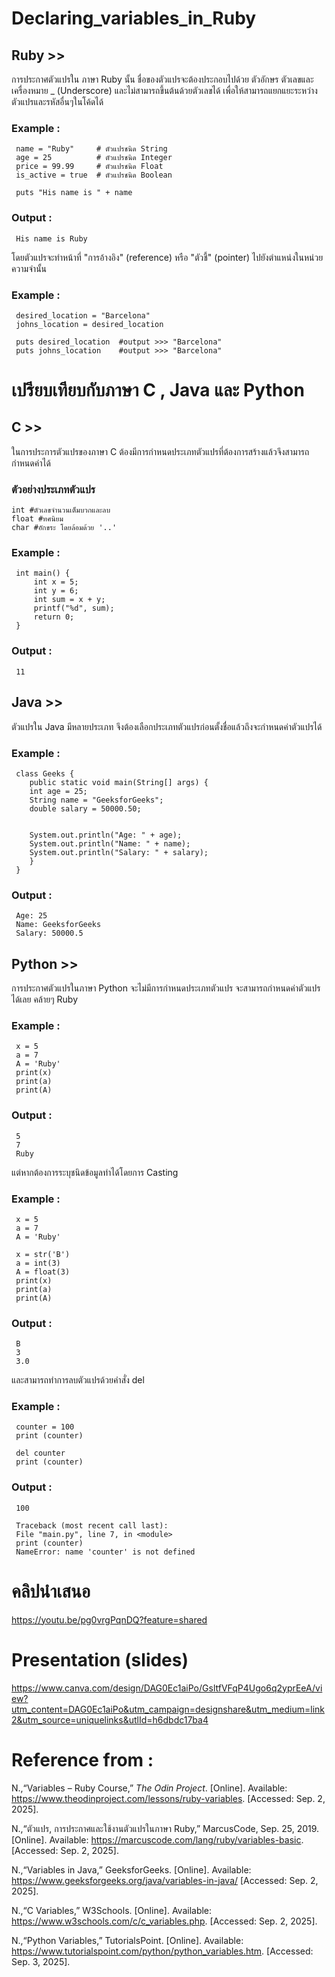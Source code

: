 # Declaring_variables_in_Ruby
## Ruby >>
การประกาศตัวแปรใน ภาษา Ruby นั้น ชื่อของตัวแปรจะต้องประกอบไปด้วย ตัวอักษร ตัวเลขและเครื่องหมาย _ (Underscore) 
และไม่สามารถขึ้นต้นด้วยตัวเลขได้ เพื่อให้สามารถแยกแยะระหว่างตัวแปรและรหัสอื่นๆในโค้ดได้
### Example :
     name = "Ruby"     # ตัวแปรชนิด String
     age = 25          # ตัวแปรชนิด Integer
     price = 99.99     # ตัวแปรชนิด Float
     is_active = true  # ตัวแปรชนิด Boolean
     
     puts "His name is " + name
### Output :
     His name is Ruby
โดยตัวแปรจะทำหน้าที่ "การอ้างอิง" (reference) หรือ "ตัวชี้" (pointer) ไปยังตำแหน่งในหน่วยความจำนั้น
### Example :
     desired_location = "Barcelona"
     johns_location = desired_location
     
     puts desired_location  #output >>> "Barcelona"
     puts johns_location    #output >>> "Barcelona"

     

# เปรียบเทียบกับภาษา C , Java และ Python
## C >>
ในการประการตัวแปรของภาษา C ต้องมีการกำหนดประเภทตัวแปรที่ต้องการสร้างแล้วจึงสามารถกำหนดค่าได้
### ตัวอย่างประเภทตัวแปร
    int #ตัวเลขจำนวนเต็มบวกและลบ
    float #ทศนิยม
    char #อักขระ โดยล้อมด้วย '..'
### Example :
     int main() {
         int x = 5;
         int y = 6;
         int sum = x + y;
         printf("%d", sum);
         return 0;
     }
### Output :
     11
     
## Java >>
ตัวแปรใน Java มีหลายประเภท จึงต้องเลือกประเภทตัวแปรก่อนตั้งชื่อแล้วถึงจะกำหนดค่าตัวแปรได้
### Example :
     class Geeks {
        public static void main(String[] args) {
        int age = 25;      
        String name = "GeeksforGeeks"; 
        double salary = 50000.50;     

       
        System.out.println("Age: " + age);          
        System.out.println("Name: " + name);        
        System.out.println("Salary: " + salary);
        }
     }

### Output :
     Age: 25
     Name: GeeksforGeeks
     Salary: 50000.5

## Python >>
การประกาศตัวแปรในภาษา Python จะไม่มีการกำหนดประเภทตัวแปร จะสามารถกำหนดค่าตัวแปรได้เลย คล้ายๆ Ruby
### Example :
     x = 5
     a = 7
     A = 'Ruby'
     print(x)
     print(a)
     print(A)
### Output :
     5
     7
     Ruby
แต่หากต้องการระบุชนิดข้อมูลทำได้โดยการ Casting
### Example :
     x = 5
     a = 7
     A = 'Ruby'
     
     x = str('B')
     a = int(3)
     A = float(3)
     print(x)
     print(a)
     print(A)
### Output :
     B
     3
     3.0
และสามารถทำการลบตัวแปรด้วยคำสั่ง del
### Example :
     counter = 100
     print (counter)
     
     del counter
     print (counter)
### Output :
     100
     
     Traceback (most recent call last):
     File "main.py", line 7, in <module>
     print (counter)
     NameError: name 'counter' is not defined

# คลิปนำเสนอ

https://youtu.be/pg0vrgPqnDQ?feature=shared

# Presentation (slides)

https://www.canva.com/design/DAG0Ec1aiPo/GsltfVFqP4Ugo6q2yprEeA/view?utm_content=DAG0Ec1aiPo&utm_campaign=designshare&utm_medium=link2&utm_source=uniquelinks&utlId=h6dbdc17ba4

# Reference from : 

N.,“Variables – Ruby Course,” *The Odin Project*. [Online]. 
Available: https://www.theodinproject.com/lessons/ruby-variables. [Accessed: Sep. 2, 2025].

N.,“ตัวแปร, การประกาศและใช้งานตัวแปรในภาษา Ruby,” MarcusCode, Sep. 25, 2019. [Online]. 
Available: https://marcuscode.com/lang/ruby/variables-basic. [Accessed: Sep. 2, 2025].

N.,“Variables in Java,” GeeksforGeeks. [Online]. 
Available: https://www.geeksforgeeks.org/java/variables-in-java/ [Accessed: Sep. 2, 2025].

N.,“C Variables,” W3Schools. [Online]. 
Available: https://www.w3schools.com/c/c_variables.php. [Accessed: Sep. 2, 2025].

N.,“Python Variables,” TutorialsPoint. [Online]. 
Available: https://www.tutorialspoint.com/python/python_variables.htm. [Accessed: Sep. 3, 2025].
